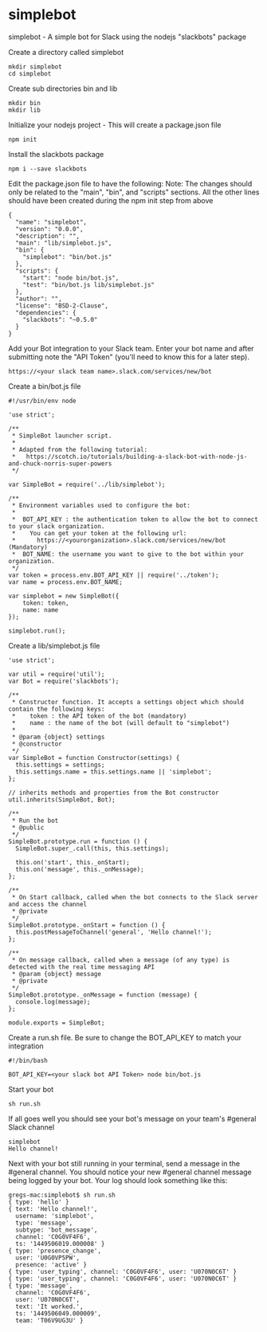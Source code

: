 # simplebot
simplebot - A simple bot for Slack using the nodejs "slackbots" package

Create a directory called simplebot
```
mkdir simplebot
cd simplebot
```

Create sub directories bin and lib
```
mkdir bin
mkdir lib
```

Initialize your nodejs project - This will create a package.json file
```
npm init
```

Install the slackbots package
```
npm i --save slackbots
```

Edit the package.json file to have the following:
  Note: The changes should only be related to the "main", "bin", and "scripts" sections.
  All the other lines should have been created during the npm init step from above
```
{
  "name": "simplebot",
  "version": "0.0.0",
  "description": "",
  "main": "lib/simplebot.js",
  "bin": {
    "simplebot": "bin/bot.js"
  },
  "scripts": {
    "start": "node bin/bot.js",
    "test": "bin/bot.js lib/simplebot.js"
  },
  "author": "",
  "license": "BSD-2-Clause",
  "dependencies": {
    "slackbots": "~0.5.0"
  }
}
```

Add your Bot integration to your Slack team.
Enter your bot name and after submitting note the "API Token" (you'll need to know this for a later step).
```
https://<your slack team name>.slack.com/services/new/bot
```

Create a bin/bot.js file
```
#!/usr/bin/env node

'use strict';

/**
 * SimpleBot launcher script.
 *
 * Adapted from the following tutorial:
 *   https://scotch.io/tutorials/building-a-slack-bot-with-node-js-and-chuck-norris-super-powers
 */

var SimpleBot = require('../lib/simplebot');

/**
 * Environment variables used to configure the bot:
 *
 *  BOT_API_KEY : the authentication token to allow the bot to connect to your slack organization.
 *    You can get your token at the following url:
 *      https://<yourorganization>.slack.com/services/new/bot (Mandatory)
 *  BOT_NAME: the username you want to give to the bot within your organization.
 */
var token = process.env.BOT_API_KEY || require('../token');
var name = process.env.BOT_NAME;

var simplebot = new SimpleBot({
    token: token,
    name: name
});

simplebot.run();
```

Create a lib/simplebot.js file
```
'use strict';

var util = require('util');
var Bot = require('slackbots');

/**
 * Constructor function. It accepts a settings object which should contain the following keys:
 *    token : the API token of the bot (mandatory)
 *    name : the name of the bot (will default to "simplebot")
 *
 * @param {object} settings
 * @constructor
 */
var SimpleBot = function Constructor(settings) {
  this.settings = settings;
  this.settings.name = this.settings.name || 'simplebot';
};

// inherits methods and properties from the Bot constructor
util.inherits(SimpleBot, Bot);

/**
 * Run the bot
 * @public
 */
SimpleBot.prototype.run = function () {
  SimpleBot.super_.call(this, this.settings);

  this.on('start', this._onStart);
  this.on('message', this._onMessage);
};

/**
 * On Start callback, called when the bot connects to the Slack server and access the channel
 * @private
 */
SimpleBot.prototype._onStart = function () {
  this.postMessageToChannel('general', 'Hello channel!');
};

/**
 * On message callback, called when a message (of any type) is detected with the real time messaging API
 * @param {object} message
 * @private
 */
SimpleBot.prototype._onMessage = function (message) {
  console.log(message);
};

module.exports = SimpleBot;
```

Create a run.sh file. Be sure to change the BOT_API_KEY to match your integration
```
#!/bin/bash

BOT_API_KEY=<your slack bot API Token> node bin/bot.js
```

Start your bot
```
sh run.sh
```

If all goes well you should see your bot's message on your team's #general Slack channel
```
simplebot
Hello channel!
```

Next with your bot still running in your terminal, send a message in the #general channel.
You should notice your new #general channel message being logged by your bot.
Your log should look something like this:
```
gregs-mac:simplebot$ sh run.sh
{ type: 'hello' }
{ text: 'Hello channel!',
  username: 'simplebot',
  type: 'message',
  subtype: 'bot_message',
  channel: 'C0G0VF4F6',
  ts: '1449506019.000008' }
{ type: 'presence_change',
  user: 'U0G0VP5PW',
  presence: 'active' }
{ type: 'user_typing', channel: 'C0G0VF4F6', user: 'U070N0C6T' }
{ type: 'user_typing', channel: 'C0G0VF4F6', user: 'U070N0C6T' }
{ type: 'message',
  channel: 'C0G0VF4F6',
  user: 'U070N0C6T',
  text: 'It worked.',
  ts: '1449506049.000009',
  team: 'T06V9UG3U' }
```



